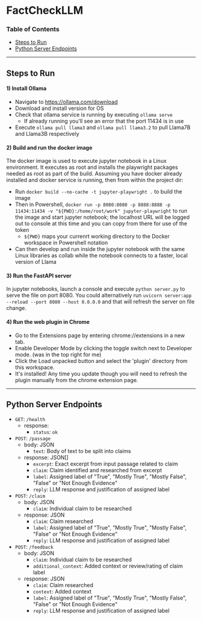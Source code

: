 # FactCheckLLM
### Table of Contents
- [Steps to Run](#steps-to-run)
- [Python Server Endpoints](#python-server-endpoints)
-----------------
## Steps to Run
#### 1) Install Ollama
* Navigate to https://ollama.com/download
* Download and install version for OS
* Check that ollama service is running by executing `ollama serve`
    * If already running you'll see an error that the port 11434 is in use
* Execute `ollama pull llama3` and `ollama pull llama3.2` to pull Llama7B and Llama3B respectively

#### 2) Build and run the docker image
The docker image is used to execute jupyter notebook in a Linux environment. It executes as root and installs the playwright packages needed as root as part of the build. Assuming you have docker already installed and docker service is running, then from within the project dir:
* Run `docker build --no-cache -t jupyter-playwright .` to build the image
* Then in Powershell, `docker run -p 8080:8080 -p 8888:8888 -p 11434:11434 -v "${PWD}:/home/root/work" jupyter-playwright` to run the image and start jupyter notebook; the localhost URL will be logged out to console at this time and you can copy from there for use of the token
    * `${PWD}` maps your currenrt working directory to the Docker workspace in Powershell notation
* Can then develop and run inside the jupyter notebook with the same Linux libraries as collab while the notebook connects to a faster, local version of Llama

#### 3) Run the FastAPI server
In jupyter notebooks, launch a console and execute `python server.py` to serve the file on port 8080. You could alternatively run `uvicorn server:app --reload --port 8080 --host 0.0.0.0` and that will refresh the server on file change.

#### 4) Run the web plugin in Chrome
* Go to the Extensions page by entering chrome://extensions in a new tab. 
* Enable Developer Mode by clicking the toggle switch next to Developer mode. (was in the top right for me)
* Click the Load unpacked button and select the 'plugin' directory from this workspace.
* It's installed! Any time you update though you will need to refresh the plugin manually from the chrome extension page.

-----------------
## Python Server Endpoints
* `GET`: `/health`
    * response:
        * `status`: `ok`
* `POST`: `/passage`
    * body: JSON
        * `text`: Body of text to be split into claims
    * response: JSON[]
        * `excerpt`: Exact excerpt from input passage related to claim
        * `claim`: Claim identified and researched from excerpt
        * `label`: Assigned label of "True", "Mostly True", "Mostly False", "False" or "Not Enough Evidence"
        * `reply`: LLM response and justification of assigned label
* `POST`: `/claim`
    * body: JSON
        * `claim`: Individual claim to be researched
    * response: JSON
        * `claim`: Claim researched
        * `label`: Assigned label of "True", "Mostly True", "Mostly False", "False" or "Not Enough Evidence"
        * `reply`: LLM response and justification of assigned label
* `POST`: `/feedback`
    * body: JSON
        * `claim`: Individual claim to be researched
        * `additional_context`: Added context or review/rating of claim label
    * response: JSON
        * `claim`: Claim researched
        * `context`: Added context
        * `label`: Assigned label of "True", "Mostly True", "Mostly False", "False" or "Not Enough Evidence"
        * `reply`: LLM response and justification of assigned label